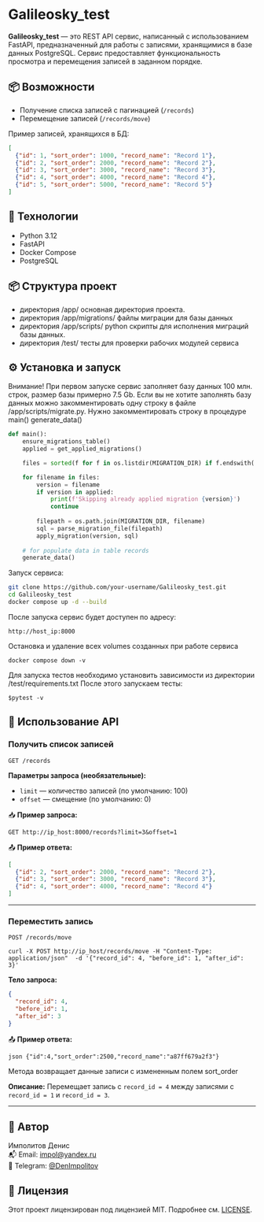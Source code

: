 # Galileosky_test

**Galileosky_test** — это REST API сервис, написанный с использованием FastAPI, предназначенный для работы с записями, хранящимися в базе данных PostgreSQL. Сервис предоставляет функциональность просмотра и перемещения записей в заданном порядке.

## 📦 Возможности

- Получение списка записей с пагинацией (`/records`)
- Перемещение записей (`/records/move`)

Пример записей, хранящихся в БД:
```json
[
  {"id": 1, "sort_order": 1000, "record_name": "Record 1"},
  {"id": 2, "sort_order": 2000, "record_name": "Record 2"},
  {"id": 3, "sort_order": 3000, "record_name": "Record 3"},
  {"id": 4, "sort_order": 4000, "record_name": "Record 4"},
  {"id": 5, "sort_order": 5000, "record_name": "Record 5"}
]
```

## 🚀 Технологии

- Python 3.12
- FastAPI
- Docker Compose
- PostgreSQL

## 📦 Структура проект
- директория /app/ основная директория проекта.
- директория /app/migrations/ файлы миграции для базы данных
- директория /app/scripts/ python скрипты для исполнения миграций базы данных.
- директория /test/ тесты для проверки рабочих модулей сервиса

## ⚙️ Установка и запуск
Внимание! При первом запуске сервис заполняет базу данных 100 млн. строк, размер базы примерно 7.5 Gb. 
Если вы не хотите заполнять базу данных можно закомментировать одну строку в файле /app/scripts/migrate.py. Нужно закомментировать строку в процедуре main() generate_data()
```python
def main():
    ensure_migrations_table()
    applied = get_applied_migrations()

    files = sorted(f for f in os.listdir(MIGRATION_DIR) if f.endswith('.sql'))

    for filename in files:
        version = filename
        if version in applied:
            print(f'Skipping already applied migration {version}')
            continue
        
        filepath = os.path.join(MIGRATION_DIR, filename)
        sql = parse_migration_file(filepath)
        apply_migration(version, sql)
        
    # for populate data in table records
    generate_data()
```

Запуск сервиса:
```bash
git clone https://github.com/your-username/Galileosky_test.git
cd Galileosky_test
docker compose up -d --build
```

После запуска сервис будет доступен по адресу:

```
http://host_ip:8000
```

Остановка и удаление всех volumes созданных при работе сервиса

```
docker compose down -v
```

Для запуска тестов необходимо установить зависимости из директории /test/requirements.txt
После этого запускаем тесты:

```
$pytest -v
```


## 📘 Использование API

### Получить список записей

`GET /records`

**Параметры запроса (необязательные):**
- `limit` — количество записей (по умолчанию: 100)
- `offset` — смещение (по умолчанию: 0)

📥 **Пример запроса:**

```
GET http://ip_host:8000/records?limit=3&offset=1
```

📤 **Пример ответа:**

```json
[
  {"id": 2, "sort_order": 2000, "record_name": "Record 2"},
  {"id": 3, "sort_order": 3000, "record_name": "Record 3"},
  {"id": 4, "sort_order": 4000, "record_name": "Record 4"}
]
```
---

### Переместить запись

`POST /records/move`

```
curl -X POST http://ip_host/records/move -H "Content-Type: application/json"  -d '{"record_id": 4, "before_id": 1, "after_id": 3}'
```

**Тело запроса:**

```json
{
  "record_id": 4,
  "before_id": 1,
  "after_id": 3
}
```

📤 **Пример ответа:**

```
json {"id":4,"sort_order":2500,"record_name":"a87ff679a2f3"}
```
Метода возвращает данные записи с измененным полем sort_order


**Описание:**
Перемещает запись с `record_id = 4` между записями с `record_id = 1` и `record_id = 3`.

---

## 👤 Автор

Имполитов Денис  
📬 Email: [impol@yandex.ru](mailto:impol@yandex.ru)  
💬 Telegram: [@DenImpolitov](https://t.me/DenImpolitov)

## 📄 Лицензия

Этот проект лицензирован под лицензией MIT. Подробнее см. [LICENSE](./LICENSE).
